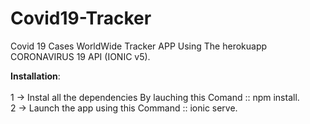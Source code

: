 # Covid19-Tracker
 Covid 19 Cases WorldWide Tracker APP Using The herokuapp CORONAVIRUS 19 API (IONIC v5).

**Installation**:\
\
1 -> Instal all the dependencies By lauching this Comand :: npm install.\
2 -> Launch the app using this Command :: ionic serve.
